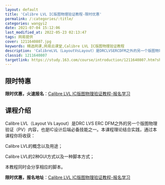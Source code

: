 ```yaml
---
layout: default
title: 'Calibre LVL IC版图物理验证教程-限时优惠'
permalink: /:categories/:title/
categories: wangyi2
date: 2021-07-04 15:12:06
last_modified_at: 2022-05-23 02:13:47
tags: 网易提供
cover: 1211640807.jpg
keywords: 精选网课,网易云课堂,Calibre LVL IC版图物理验证教程
description: 'CalibreLVL（LayoutVsLayout）是DRCLVSERCDFM之外的另一个版图物理验证（PV）内容，也是'
classid: 1211640807
targetlink: https://study.163.com/course/introduction/1211640807.htm?share=1&shareId=1025206652&utm_campaign=share&utm_medium=iphoneShare&utm_source=&utm_u=1025206652
---
```


## 限时特惠

**限时优惠，火速报名**：[Calibre LVL IC版图物理验证教程-报名学习](https://study.163.com/course/introduction/1211640807.htm?share=1&shareId=1025206652&utm_campaign=share&utm_medium=iphoneShare&utm_source=&utm_u=1025206652)

## 课程介绍

Calibre LVL（Layout Vs Layout）是DRC LVS ERC DFM之外的另一个版图物理验证（PV）内容，也是IC设计后端必备技能之一。本课程理论结合实践，通过本课程你将收获：

Calibre LVL的概念以及用途；

Calibre LVL的2种GUI方式以及一种脚本方式；

本教程同时会分享相应的脚本。

**限时优惠，报名地址**：[Calibre LVL IC版图物理验证教程-报名学习](https://study.163.com/course/introduction/1211640807.htm?share=1&shareId=1025206652&utm_campaign=share&utm_medium=iphoneShare&utm_source=&utm_u=1025206652)

